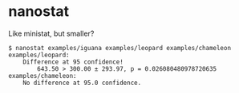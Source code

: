 # nanostat

Like ministat, but smaller?

```
$ nanostat examples/iguana examples/leopard examples/chameleon 
examples/leopard:
	Difference at 95 confidence!
		643.50 > 300.00 ± 293.97, p = 0.026080480978720635
examples/chameleon:
	No difference at 95.0 confidence.
```